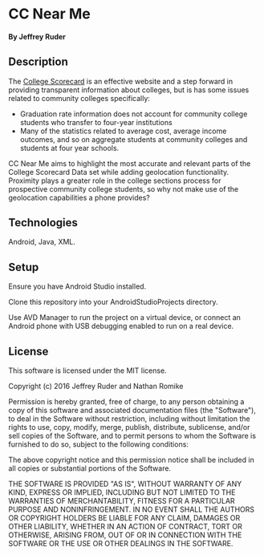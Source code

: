 # CC Near Me

#### By Jeffrey Ruder

## Description

The [College Scorecard](https://collegescorecard.ed.gov/) is an effective website and a step forward in providing transparent information about colleges, but is has some issues related to community colleges specifically:

* Graduation rate information does not account for community college students who transfer to four-year institutions
* Many of the statistics related to average cost, average income outcomes, and so on aggregate students at community colleges and students at four year schools.

CC Near Me aims to highlight the most accurate and relevant parts of the College Scorecard Data set while adding geolocation functionality. Proximity plays a greater role in the college sections process for prospective community college students, so why not make use of the geolocation capabilities a phone provides?

## Technologies

Android, Java, XML.

## Setup

Ensure you have Android Studio installed.

Clone this repository into your AndroidStudioProjects directory.

Use AVD Manager to run the project on a virtual device, or connect an Android phone with USB debugging enabled to run on a real device.

## License

This software is licensed under the MIT license.

Copyright (c) 2016 Jeffrey Ruder and Nathan Romike

Permission is hereby granted, free of charge, to any person obtaining a copy of this software and associated documentation files (the "Software"), to deal in the Software without restriction, including without limitation the rights to use, copy, modify, merge, publish, distribute, sublicense, and/or sell copies of the Software, and to permit persons to whom the Software is furnished to do so, subject to the following conditions:

The above copyright notice and this permission notice shall be included in all copies or substantial portions of the Software.

THE SOFTWARE IS PROVIDED "AS IS", WITHOUT WARRANTY OF ANY KIND, EXPRESS OR IMPLIED, INCLUDING BUT NOT LIMITED TO THE WARRANTIES OF MERCHANTABILITY, FITNESS FOR A PARTICULAR PURPOSE AND NONINFRINGEMENT. IN NO EVENT SHALL THE AUTHORS OR COPYRIGHT HOLDERS BE LIABLE FOR ANY CLAIM, DAMAGES OR OTHER LIABILITY, WHETHER IN AN ACTION OF CONTRACT, TORT OR OTHERWISE, ARISING FROM, OUT OF OR IN CONNECTION WITH THE SOFTWARE OR THE USE OR OTHER DEALINGS IN THE SOFTWARE.
